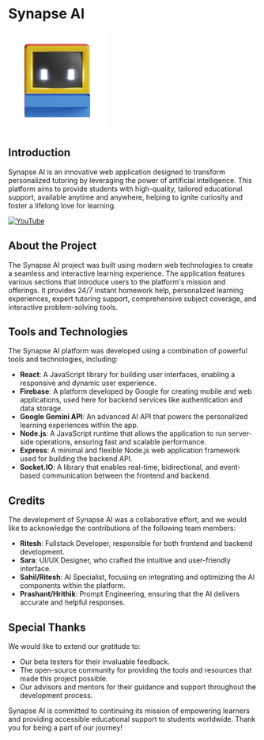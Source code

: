 # Synapse AI
![Synapse AI](https://raw.githubusercontent.com/riteshgharat/synapse/main/public/logo.png)

## Introduction

Synapse AI is an innovative web application designed to transform personalized tutoring by leveraging the power of artificial intelligence. This platform aims to provide students with high-quality, tailored educational support, available anytime and anywhere, helping to ignite curiosity and foster a lifelong love for learning.

[![YouTube](http://i.ytimg.com/vi/52L7ycKHFFY/hqdefault.jpg)](https://www.youtube.com/watch?v=52L7ycKHFFY)

## About the Project

The Synapse AI project was built using modern web technologies to create a seamless and interactive learning experience. The application features various sections that introduce users to the platform's mission and offerings. It provides 24/7 instant homework help, personalized learning experiences, expert tutoring support, comprehensive subject coverage, and interactive problem-solving tools.

## Tools and Technologies

The Synapse AI platform was developed using a combination of powerful tools and technologies, including:

- **React**: A JavaScript library for building user interfaces, enabling a responsive and dynamic user experience.
- **Firebase**: A platform developed by Google for creating mobile and web applications, used here for backend services like authentication and data storage.
- **Google Gemini API**: An advanced AI API that powers the personalized learning experiences within the app.
- **Node.js**: A JavaScript runtime that allows the application to run server-side operations, ensuring fast and scalable performance.
- **Express**: A minimal and flexible Node.js web application framework used for building the backend API.
- **Socket.IO**: A library that enables real-time, bidirectional, and event-based communication between the frontend and backend.

## Credits

The development of Synapse AI was a collaborative effort, and we would like to acknowledge the contributions of the following team members:

- **Ritesh**: Fullstack Developer, responsible for both frontend and backend development.
- **Sara**: UI/UX Designer, who crafted the intuitive and user-friendly interface.
- **Sahil/Ritesh**: AI Specialist, focusing on integrating and optimizing the AI components within the platform.
- **Prashant/Hrithik**: Prompt Engineering, ensuring that the AI delivers accurate and helpful responses.

## Special Thanks

We would like to extend our gratitude to:

- Our beta testers for their invaluable feedback.
- The open-source community for providing the tools and resources that made this project possible.
- Our advisors and mentors for their guidance and support throughout the development process.

Synapse AI is committed to continuing its mission of empowering learners and providing accessible educational support to students worldwide. Thank you for being a part of our journey!
